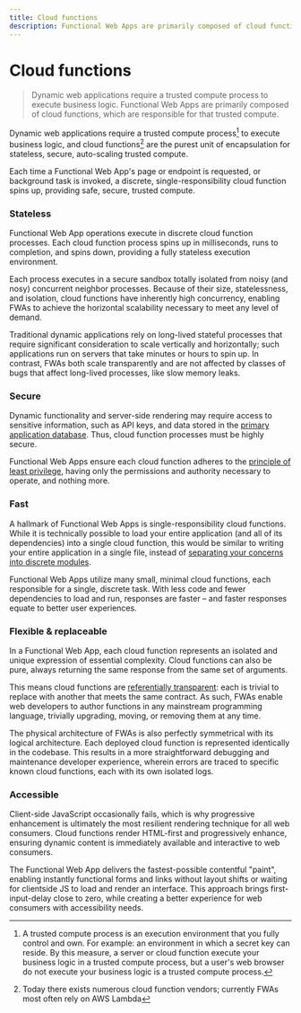 ```yaml
---
title: Cloud functions
description: Functional Web Apps are primarily composed of cloud functions, which are responsible for executing business logic.
---
```


# Cloud functions

> Dynamic web applications require a trusted compute process to execute business logic. Functional Web Apps are primarily composed of cloud functions, which are responsible for that trusted compute.

Dynamic web applications require a trusted compute process[^1] to execute business logic, and cloud functions[^2] are the purest unit of encapsulation for stateless, secure, auto-scaling trusted compute.

Each time a Functional Web App's page or endpoint is requested, or background task is invoked, a discrete, single-responsibility cloud function spins up, providing safe, secure, trusted compute.


### Stateless

Functional Web App operations execute in discrete cloud function processes. Each cloud function process spins up in milliseconds, runs to completion, and spins down, providing a fully stateless execution environment.

Each process executes in a secure sandbox totally isolated from noisy (and nosy) concurrent neighbor processes. Because of their size, statelessness, and isolation, cloud functions have inherently high concurrency, enabling FWAs to achieve the horizontal scalability necessary to meet any level of demand.

Traditional dynamic applications rely on long-lived stateful processes that require significant consideration to scale vertically and horizontally; such applications run on servers that take minutes or hours to spin up. In contrast, FWAs both scale transparently and are not affected by classes of bugs that affect long-lived processes, like slow memory leaks.


### Secure

Dynamic functionality and server-side rendering may require access to sensitive information, such as API keys, and data stored in the [primary application database](/managed-database). Thus, cloud function processes must be highly secure.

Functional Web Apps ensure each cloud function adheres to the [principle of least privilege](https://en.wikipedia.org/wiki/Principle_of_least_privilege), having only the permissions and authority necessary to operate, and nothing more.


### Fast

A hallmark of Functional Web Apps is single-responsibility cloud functions. While it is technically possible to load your entire application (and all of its dependencies) into a single cloud function, this would be similar to writing your entire application in a single file, instead of [separating your concerns into discrete modules](https://en.wikipedia.org/wiki/Modular_programming).

Functional Web Apps utilize many small, minimal cloud functions, each responsible for a single, discrete task. With less code and fewer dependencies to load and run, responses are faster – and faster responses equate to better user experiences.


### Flexible & replaceable

In a Functional Web App, each cloud function represents an isolated and unique expression of essential complexity. Cloud functions can also be pure, always returning the same response from the same set of arguments.

This means cloud functions are [referentially transparent](https://en.wikipedia.org/wiki/Referential_transparency): each is trivial to replace with another that meets the same contract. As such, FWAs enable web developers to author functions in any mainstream programming language, trivially upgrading, moving, or removing them at any time.

The physical architecture of FWAs is also perfectly symmetrical with its logical architecture. Each deployed cloud function is represented identically in the codebase. This results in a more straightforward debugging and maintenance developer experience, wherein errors are traced to specific known cloud functions, each with its own isolated logs.


### Accessible

Client-side JavaScript occasionally fails, which is why progressive enhancement is ultimately the most resilient rendering technique for all web consumers. Cloud functions render HTML-first and progressively enhance, ensuring dynamic content is immediately available and interactive to web consumers.

The Functional Web App delivers the fastest-possible contentful "paint", enabling instantly functional forms and links without layout shifts or waiting for clientside JS to load and render an interface. This approach brings first-input-delay close to zero, while creating a better experience for web consumers with accessibility needs.


[^1]: A trusted compute process is an execution environment that you fully control and own. For example: an environment in which a secret key can reside. By this measure, a server or cloud function execute your business logic in a trusted compute process, but a user's web browser do not execute your business logic is a trusted compute process.
[^2]: Today there exists numerous cloud function vendors; currently FWAs most often rely on AWS Lambda
